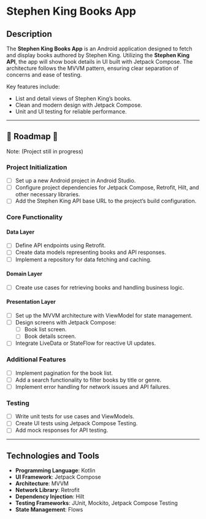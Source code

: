 # Stephen King Books App

## Description
The **Stephen King Books App** is an Android application designed to fetch and display books authored by Stephen King. Utilizing the **Stephen King API**, the app will show book details in UI built with Jetpack Compose. The architecture follows the MVVM  pattern, ensuring clear separation of concerns and ease of testing.

Key features include:
- List and detail views of Stephen King’s books.
- Clean and modern design with Jetpack Compose.
- Unit and UI testing for reliable performance.

---

## :construction: Roadmap :construction: 
Note: (Project still in progress)
### Project Initialization
- [ ] Set up a new Android project in Android Studio.
- [ ] Configure project dependencies for Jetpack Compose, Retrofit, Hilt, and other necessary libraries.
- [ ] Add the Stephen King API base URL to the project’s build configuration.

### Core Functionality
#### Data Layer
- [ ] Define API endpoints using Retrofit.
- [ ] Create data models representing books and API responses.
- [ ] Implement a repository for data fetching and caching.

#### Domain Layer
- [ ] Create use cases for retrieving books and handling business logic.

#### Presentation Layer
- [ ] Set up the MVVM architecture with ViewModel for state management.
- [ ] Design screens with Jetpack Compose:
  - [ ] Book list screen.
  - [ ] Book details screen.
- [ ] Integrate LiveData or StateFlow for reactive UI updates.

### Additional Features
- [ ] Implement pagination for the book list.
- [ ] Add a search functionality to filter books by title or genre.
- [ ] Implement error handling for network issues and API failures.

### Testing
- [ ] Write unit tests for use cases and ViewModels.
- [ ] Create UI tests using Jetpack Compose Testing.
- [ ] Add mock responses for API testing.

---

## Technologies and Tools
- **Programming Language**: Kotlin
- **UI Framework**: Jetpack Compose
- **Architecture**: MVVM
- **Network Library**: Retrofit
- **Dependency Injection**: Hilt
- **Testing Frameworks**: JUnit, Mockito, Jetpack Compose Testing
- **State Management**: Flows 
